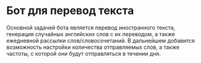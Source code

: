 # Бот для перевод текста
Основной задачей бота является перевод иностранного текста, генерация случайных английских слов с их переводом, а также ежедневной рассылки слов/словосочетаний.
В дальнейшем добавится возможность настройки количества отправляемых слов, а также частоты, с которой они будут отправляться в течении дня.
